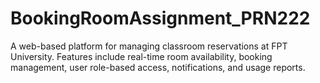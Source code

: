 # BookingRoomAssignment_PRN222
 A web-based platform for managing classroom reservations at FPT University. Features include real-time room availability, booking management, user role-based access, notifications, and usage reports.
